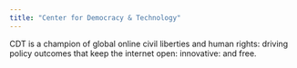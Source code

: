 ```yaml
---
title: "Center for Democracy & Technology"
---
```


CDT is a champion of global online civil liberties and human rights: driving policy outcomes that keep the internet open: innovative: and free.

